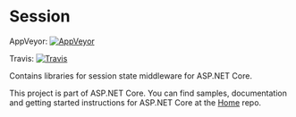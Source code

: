 Session
================

AppVeyor: [![AppVeyor](https://ci.appveyor.com/api/projects/status/yyivj6uwu3uj2x40/branch/dev?svg=true)](https://ci.appveyor.com/project/aspnetci/Session/branch/dev)

Travis:   [![Travis](https://travis-ci.org/aspnet/Session.svg?branch=dev)](https://travis-ci.org/aspnet/Session)

Contains libraries for session state middleware for ASP.NET Core.

This project is part of ASP.NET Core. You can find samples, documentation and getting started instructions for ASP.NET Core at the [Home](https://github.com/aspnet/home) repo.



